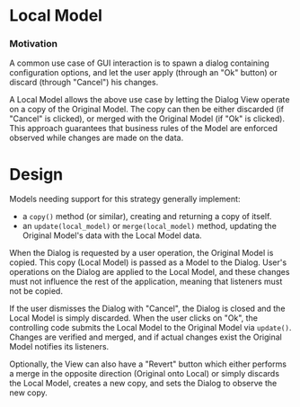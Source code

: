 # Local Model

### Motivation

A common use case of GUI interaction is to spawn a dialog containing configuration options, and let the user apply (through an "Ok" button) or 
discard (through "Cancel") his changes.

A Local Model allows the above use case by letting the Dialog View operate 
on a copy of the Original Model. 
The copy can then be either discarded 
(if "Cancel" is clicked), or merged with the Original Model (if "Ok" 
is clicked). This approach guarantees that business rules of the Model 
are enforced observed while changes are made on the data.

# Design

Models needing support for this strategy generally implement:
- a `copy()` method (or similar), creating and returning a copy of 
  itself.
- an `update(local_model)` or `merge(local_model)` method, updating 
  the Original Model's data with the Local Model data.

When the Dialog is requested by a user operation, the Original Model is 
copied. This copy (Local Model) is passed as a Model to the Dialog. 
User's operations on the Dialog are applied to the Local Model, and 
these changes must not influence the rest of the application, meaning that listeners must not be copied.

If the user dismisses the Dialog with "Cancel", the Dialog is closed and the 
Local Model is simply discarded. When the user clicks on "Ok", 
the controlling code submits the Local Model to the Original Model 
via `update()`. Changes are verified and merged, and if actual changes 
exist the Original Model notifies its listeners.

Optionally, the View can also have a "Revert" button which either 
performs a merge in the opposite direction (Original onto Local) or 
simply discards the Local Model, creates a new copy, and sets the Dialog
to observe the new copy.

